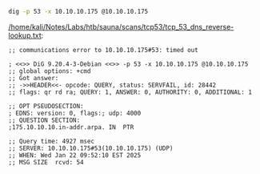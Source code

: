 ```bash
dig -p 53 -x 10.10.10.175 @10.10.10.175
```

[/home/kali/Notes/Labs/htb/sauna/scans/tcp53/tcp_53_dns_reverse-lookup.txt](file:///home/kali/Notes/Labs/htb/sauna/scans/tcp53/tcp_53_dns_reverse-lookup.txt):

```
;; communications error to 10.10.10.175#53: timed out

; <<>> DiG 9.20.4-3-Debian <<>> -p 53 -x 10.10.10.175 @10.10.10.175
;; global options: +cmd
;; Got answer:
;; ->>HEADER<<- opcode: QUERY, status: SERVFAIL, id: 28442
;; flags: qr rd ra; QUERY: 1, ANSWER: 0, AUTHORITY: 0, ADDITIONAL: 1

;; OPT PSEUDOSECTION:
; EDNS: version: 0, flags:; udp: 4000
;; QUESTION SECTION:
;175.10.10.10.in-addr.arpa.	IN	PTR

;; Query time: 4927 msec
;; SERVER: 10.10.10.175#53(10.10.10.175) (UDP)
;; WHEN: Wed Jan 22 09:52:10 EST 2025
;; MSG SIZE  rcvd: 54



```
